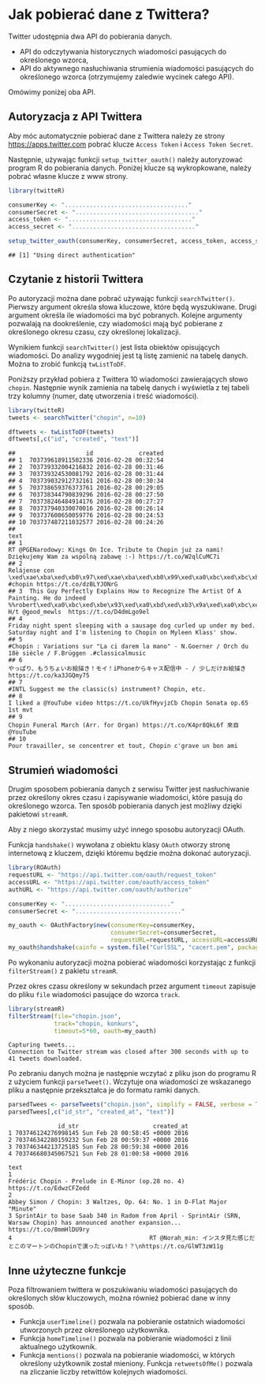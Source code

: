 # Jak pobierać dane z Twittera?

Twitter udostępnia dwa API do pobierania danych.

* API do odczytywania historycznych wiadomości pasujących do określonego wzorca,
* API do aktywnego nasłuchiwania strumienia wiadomości pasujących do określonego wzorca (otrzymujemy zaledwie wycinek całego API).

Omówimy poniżej oba API.

## Autoryzacja z API Twittera

Aby móc automatycznie pobierać dane z Twittera należy ze strony https://apps.twitter.com pobrać klucze `Access Token` i `Access Token Secret`. 

Następnie, używając funkcji `setup_twitter_oauth()` należy autoryzować program R do pobierania danych. Poniżej klucze są wykropkowane, należy pobrać własne klucze z www strony.


```r
library(twitteR)

consumerKey <- "..................................."
consumerSecret <- "..................................."
access_token <- "..................................."
access_secret <- "..................................."

setup_twitter_oauth(consumerKey, consumerSecret, access_token, access_secret)
```

```
## [1] "Using direct authentication"
```

## Czytanie z historii Twittera

Po autoryzacji można dane pobrać używając funkcji `searchTwitter()`. Pierwszy argument określa słowa kluczowe, które będą wyszukiwane. Drugi argument określa ile wiadomości ma być pobranych. Kolejne argumenty pozwalają na dookreślenie, czy wiadomości mają być pobierane z określonego okresu czasu, czy określonej lokalizacji.

Wynikiem funkcji `searchTwitter()` jest lista obiektów opisujących wiadomości. Do analizy wygodniej jest tą listę zamienić na tabelę danych. Można to zrobić funkcją `twListToDF`. 

Poniższy przykład pobiera z Twittera 10 wiadomości zawierających słowo `chopin`. Następnie wynik zamienia na tabelę danych i wyświetla z tej tabeli trzy kolumny (numer, datę utworzenia i treść wiadomości).


```r
library(twitteR)
tweets <- searchTwitter("chopin", n=10)

dftweets <- twListToDF(tweets)
dftweets[,c("id", "created", "text")]
```

```
##                    id             created
## 1  703739618911502336 2016-02-28 00:32:54
## 2  703739332004216832 2016-02-28 00:31:46
## 3  703739324530081792 2016-02-28 00:31:44
## 4  703739032912732161 2016-02-28 00:30:34
## 5  703738659376373761 2016-02-28 00:29:05
## 6  703738344790839296 2016-02-28 00:27:50
## 7  703738246484914176 2016-02-28 00:27:27
## 8  703737940330070016 2016-02-28 00:26:14
## 9  703737600650059776 2016-02-28 00:24:53
## 10 703737487211032577 2016-02-28 00:24:26
##                                                                                                                                                                                                                                                                                     text
## 1                                                                                                                                                             RT @PGENarodowy: Kings On Ice. Tribute to Chopin już za nami! Dziękujemy Wam za wspólną zabawę :-) https://t.co/W2qlCuMC7i
## 2                                                                                                                                                                Relájense con \xed\xae\xba\xed\xb0\x97\xed\xae\xba\xed\xb0\x99\xed\xa0\xbc\xed\xbc\xb3  #chopin https://t.co/dzBLYJONrG
## 3  This Guy Perfectly Explains How to Recognize The Artist Of A Painting. He do indeed %%robert\xed\xa0\xbc\xed\xbe\x93\xed\xa0\xbd\xed\xb3\x9a\xed\xa0\xbc\xed\xbe\xb9\xed\xa0\xbc\xed\xbf\x9b\xed\xa0\xbc\xed\xbe\xa8\xed\xa0\xbc\xed\xbe\xa8 H/t @good_mewls  https://t.co/D4dmLgo9el
## 4                                                                                                                                               Friday night spent sleeping with a sausage dog curled up under my bed. Saturday night and I'm listening to Chopin on Myleen Klass' show.
## 5                                                                                                                                                                           #Chopin : Variations sur "La ci darem la mano" - N.Goerner / Orch du 18è siècle / F.Brüggen .#classicalmusic
## 6                                                                                                                                                                                やっぱり、もうちょいお絵描き！モイ！iPhoneからキャス配信中 - / 少しだけお絵描き https://t.co/ka3JGQmy75
## 7                                                                                                                                                                                                                               #INTL Suggest me the classic(s) instrument? Chopin, etc.
## 8                                                                                                                                                                                                           I liked a @YouTube video https://t.co/UkfHyvjzCb Chopin Sonata op.65 1st mvt
## 9                                                                                                                                                                                                            Chopin Funeral March (Arr. for Organ) https://t.co/K4pr8QkL6f 來自 @YouTube
## 10                                                                                                                                                                                                                     Pour travailler, se concentrer et tout, Chopin c'grave un bon ami
```

## Strumień wiadomości

Drugim sposobem pobierania danych z serwisu Twitter jest nasłuchiwanie przez określony okres czasu i zapisywanie wiadomości, które pasują do określonego wzorca. 
Ten sposób pobierania danych jest możliwy dzięki pakietowi `streamR`.

Aby z niego skorzystać musimy użyć innego sposobu autoryzacji OAuth.

Funkcja `handshake()` wywołana z obiektu klasy `OAuth` otworzy stronę internetową z kluczem, dzięki któremu będzie można dokonać autoryzacji.


```r
library(ROAuth)
requestURL <- "https://api.twitter.com/oauth/request_token"
accessURL <- "https://api.twitter.com/oauth/access_token"
authURL <- "https://api.twitter.com/oauth/authorize"

consumerKey <- ".............................."
consumerSecret <- ".............................."

my_oauth <- OAuthFactory$new(consumerKey=consumerKey,
                             consumerSecret=consumerSecret, 
                             requestURL=requestURL, accessURL=accessURL, authURL=authURL)
my_oauth$handshake(cainfo = system.file("CurlSSL", "cacert.pem", package = "RCurl"))
```

Po wykonaniu autoryzacji można pobierać wiadomości korzystając z funkcji `filterStream()` z pakietu `streamR`.

Przez okres czasu określony w sekundach przez argument `timeout` zapisuje do pliku `file` wiadomości pasujące do wzorca `track`.


```r
library(streamR)
filterStream(file="chopin.json",
             track="chopin, konkurs", 
             timeout=5*60, oauth=my_oauth) 
```

```
Capturing tweets...
Connection to Twitter stream was closed after 300 seconds with up to 41 tweets downloaded.
```

Po zebraniu danych można je następnie wczytać z pliku json do programu R z użyciem funkcji `parseTweet()`. Wczytuje ona wiadomości ze wskazanego pliku a następnie przekształca je do formatu ramki danych.



```r
parsedTwees <- parseTweets("chopin.json", simplify = FALSE, verbose = TRUE)
parsedTwees[,c("id_str", "created_at", "text")]
```

```
              id_str                     created_at
1 703746124276998145 Sun Feb 28 00:58:45 +0000 2016
2 703746342280159232 Sun Feb 28 00:59:37 +0000 2016
3 703746344213725185 Sun Feb 28 00:59:38 +0000 2016
4 703746680345067521 Sun Feb 28 01:00:58 +0000 2016
                                                                                                                                        text
1                                                                 Frédéric Chopin - Prelude in E-Minor (op.28 no. 4) https://t.co/EdwzCFZedd
2                                                                    Abbey Simon / Chopin: 3 Waltzes, Op. 64: No. 1 in D-Flat Major "Minute"
3 SprintAir to base Saab 340 in Radom from April - SprintAir (SRN, Warsaw Chopin) has announced another expansion... https://t.co/8mmHlDU9ry
4                                       RT @Norah_min: インスタ見た感じだとこのマートンのChopinで演ったっぽいね！？\nhttps://t.co/GlWT3zW11g
```

## Inne użyteczne funkcje

Poza filtrowaniem twittera w poszukiwaniu wiadomości pasujących do określonych słów kluczowych, można również pobierać dane w inny sposób.

* Funkcja `userTimeline()` pozwala na pobieranie ostatnich wiadomości utworzonych przez określonego użytkownika.
* Funkcja `homeTimeline()` pozwala na pobieranie wiadomości z linii aktualnego użytkownik.
* Funkcja `mentions()` pozwala na pobieranie wiadomości, w których określony użytkownik został mieniony.
Funkcja `retweetsOfMe()` pozwala na zliczanie liczby retwittów kolejnych wiadomości.

